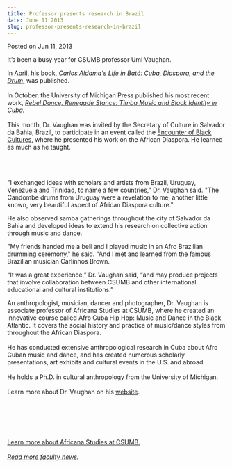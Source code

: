 ```yaml
---
title: Professor presents research in Brazil
date: June 11 2013
slug: professor-presents-research-in-brazil
---
```





<span class="date">Posted on Jun 11, 2013    </span>
<p>It&#x2019;s been a busy year for CSUMB professor Umi Vaughan.</p>
<p>In April, his book, <a href="../../mar/15/new-book-traces-history-bata%CC%81-drumming.html" rel="nofollow"><em>Carlos Aldama&apos;s Life in Bat&#xE1;: Cuba, Diaspora,
and the Drum</em>,</a> was published.<br>
<br>
In October, the University of Michigan Press published his most
recent work, <a href="http://www.press.umich.edu/titleDetailDesc.do?id=3355867" rel="nofollow"><em>Rebel Dance, Renegade Stance: Timba Music and Black
Identity in Cuba.</em></a><br>
<br>
This month, Dr. Vaughan was invited by the Secretary of Culture in
Salvador da Bahia, Brazil, to participate in an event called
the&#xA0;<a href="http://www.pelourinho.ba.gov.br/2012/11/programacao-do-i-encontro-de-culturas-negras.html" rel="nofollow">Encounter of Black Cultures</a>, where he presented
his work on the African Diaspora. He learned as much as he
taught.</br></br></br></br></p>
<p>&quot;I exchanged ideas with scholars and artists from Brazil,
Uruguay, Venezuela and Trinidad, to name a few countries,&quot; Dr.
Vaughan said. &quot;The Candombe drums from Uruguay were a revelation to
me, another little known, very beautiful aspect of African Diaspora
culture.&quot;</p>
<p>He also observed samba gatherings throughout the city of
Salvador da Bahia and developed ideas to extend his research on
collective action through music and dance.</p>
<p>&quot;My friends handed me a bell and I played music in an Afro
Brazilian drumming ceremony,&quot; he said. &quot;And I met and learned from
the famous Brazilian musician Carlinhos Brown.</p>
<p>&#x201C;It was a great experience,&#x201D; Dr. Vaughan said, &#x201C;and may produce
projects that involve collaboration between CSUMB and other
international educational and cultural institutions.&#x201D;</p>
<p>An anthropologist, musician, dancer and photographer, Dr.
Vaughan is associate professor of Africana Studies at CSUMB, where
he created an innovative course called Afro Cuba Hip Hop: Music and
Dance in the Black Atlantic. It covers the social history and
practice of music/dance styles from throughout the African
Diaspora.<br>
<br>
He has conducted extensive anthropological research in Cuba about
Afro Cuban music and dance, and has created numerous scholarly
presentations, art exhibits and cultural events in the U.S. and
abroad.<br>
<br>
He holds a Ph.D. in cultural anthropology from the University of
Michigan.<br>
<br>
Learn more about Dr. Vaughan on his <a href="http://umiart.com/" rel="nofollow">website</a>.</br></br></br></br></br></br></p>
<p><a href="http://hcom.csumb.edu/africana-studies" rel="nofollow">Learn more about Africana Studies at CSUMB.</a><br>
<br>
<a href="../25/faculty-highlights.html" rel="nofollow"><em>Read
more faculty news.</em></a><br>
&#xA0;</br></br></br></p>





